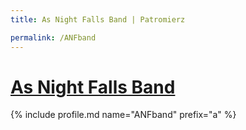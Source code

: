```yaml
---
title: As Night Falls Band | Patromierz

permalink: /ANFband
---
```


# [As Night Falls Band](https://patronite.pl/ANFband)

{% include profile.md name="ANFband" prefix="a" %}
